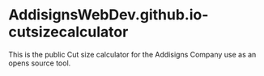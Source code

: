 # AddisignsWebDev.github.io-cutsizecalculator
This is the public Cut size calculator for the Addisigns Company use as an opens source tool.
